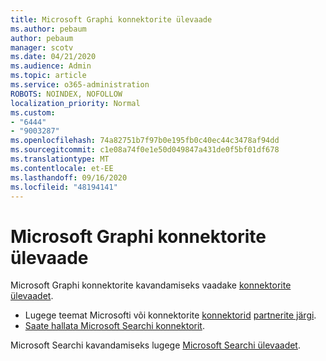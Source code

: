 ```yaml
---
title: Microsoft Graphi konnektorite ülevaade
ms.author: pebaum
author: pebaum
manager: scotv
ms.date: 04/21/2020
ms.audience: Admin
ms.topic: article
ms.service: o365-administration
ROBOTS: NOINDEX, NOFOLLOW
localization_priority: Normal
ms.custom:
- "6444"
- "9003287"
ms.openlocfilehash: 74a82751b7f97b0e195fb0c40ec44c3478af94dd
ms.sourcegitcommit: c1e08a74f0e1e50d049847a431de0f5bf01df678
ms.translationtype: MT
ms.contentlocale: et-EE
ms.lasthandoff: 09/16/2020
ms.locfileid: "48194141"
---
```

# <a name="overview-of-microsoft-graph-connectors"></a>Microsoft Graphi konnektorite ülevaade

Microsoft Graphi konnektorite kavandamiseks vaadake  [konnektorite ülevaadet](https://docs.microsoft.com/microsoftsearch/connectors-overview).

- Lugege teemat Microsofti või konnektorite [konnektorid](https://docs.microsoft.com/microsoftsearch/connectors-gallery#Microsoft)  [partnerite järgi](https://docs.microsoft.com/microsoftsearch/connectors-gallery#Partners).
- [Saate hallata Microsoft Searchi konnektorit](https://docs.microsoft.com/microsoftsearch/manage-connector).

Microsoft Searchi kavandamiseks lugege  [Microsoft Searchi ülevaadet](https://docs.microsoft.com/microsoftsearch/overview-microsoft-search).
